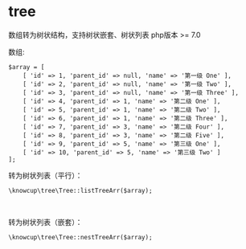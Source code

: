 # tree
数组转为树状结构，支持树状嵌套、树状列表
php版本 >= 7.0

<p>数组:</p>
  <pre><code>$array = [
    [ 'id' => 1, 'parent_id' => null, 'name' => '第一级 One' ],
    [ 'id' => 2, 'parent_id' => null, 'name' => '第一级 Two' ],
    [ 'id' => 3, 'parent_id' => null, 'name' => '第一级 Three' ],
    [ 'id' => 4, 'parent_id' => 1, 'name' => '第二级 One' ],
    [ 'id' => 5, 'parent_id' => 1, 'name' => '第二级 Two' ],
    [ 'id' => 6, 'parent_id' => 1, 'name' => '第二级 Three' ],
    [ 'id' => 7, 'parent_id' => 3, 'name' => '第二级 Four' ],
    [ 'id' => 8, 'parent_id' => 3, 'name' => '第二级 Five' ],
    [ 'id' => 9, 'parent_id' => 5, 'name' => '第三级 One' ],
    [ 'id' => 10, 'parent_id' => 5, 'name' => '第三级 Two' ]
];</code></pre>

<p>转为树状列表（平行）：</p>
  <pre><code>\knowcup\tree\Tree::listTreeArr($array);</code></pre>
  
<p>转为树状列表（嵌套）：</p>
  <pre><code>\knowcup\tree\Tree::nestTreeArr($array);</code></pre>
